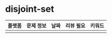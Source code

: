 # disjoint-set
| 플랫폼 | 문제 정보 | 날짜       | 리뷰 필요 | 키워드                     |
|------|-----|----------|-------|-------------------------|
|   |   |   |   |   |   |
